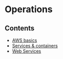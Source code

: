 # Operations

## Contents

* [AWS basics](https://github.com/MYOB-Technology/General_Developer/blob/master/things-we-value/technical/operations/aws-basics.md)
* [Services & containers](https://github.com/MYOB-Technology/General_Developer/blob/master/things-we-value/technical/operations/services-and-containers.md)
* [Web Services](https://github.com/MYOB-Technology/General_Developer/blob/master/things-we-value/technical/operations/web-services.md)
